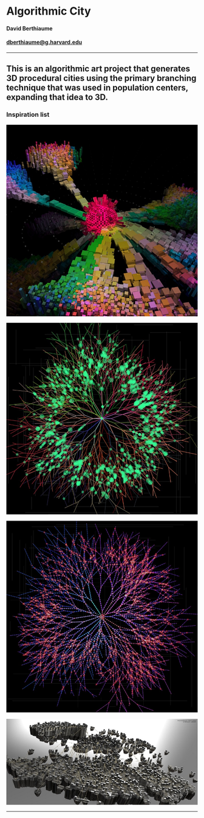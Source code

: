 # Algorithmic City

#### David Berthiaume
#### dberthiaume@g.harvard.edu

---
This is an algorithmic art project that generates 3D procedural cities 
using the primary branching technique that was used in population 
centers, expanding that idea to 3D.
---

### Inspiration list

![](ideas/branching3d_1.jpg)

![](ideas/population_1.jpg)

![](ideas/population_2.jpg)

![](ideas/city_3d.jpg)

---


